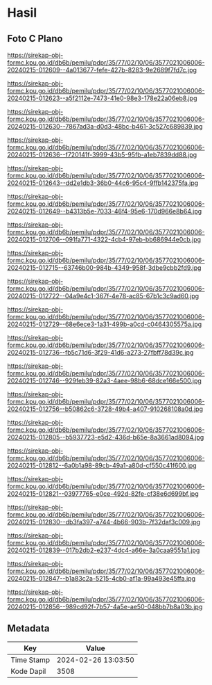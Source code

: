 # Hasil

## Foto C Plano

https://sirekap-obj-formc.kpu.go.id/db6b/pemilu/pdpr/35/77/02/10/06/3577021006006-20240215-012609--4a013677-fefe-427b-8283-9e2689f7fd7c.jpg

https://sirekap-obj-formc.kpu.go.id/db6b/pemilu/pdpr/35/77/02/10/06/3577021006006-20240215-012623--a5f2112e-7473-41e0-98e3-178e22a06eb8.jpg

https://sirekap-obj-formc.kpu.go.id/db6b/pemilu/pdpr/35/77/02/10/06/3577021006006-20240215-012630--7867ad3a-d0d3-48bc-b461-3c527c689839.jpg

https://sirekap-obj-formc.kpu.go.id/db6b/pemilu/pdpr/35/77/02/10/06/3577021006006-20240215-012636--f720141f-3999-43b5-95fb-a1eb7839dd88.jpg

https://sirekap-obj-formc.kpu.go.id/db6b/pemilu/pdpr/35/77/02/10/06/3577021006006-20240215-012643--dd2e1db3-36b0-44c6-95c4-9ffb142375fa.jpg

https://sirekap-obj-formc.kpu.go.id/db6b/pemilu/pdpr/35/77/02/10/06/3577021006006-20240215-012649--b4313b5e-7033-46f4-95e6-170d966e8b64.jpg

https://sirekap-obj-formc.kpu.go.id/db6b/pemilu/pdpr/35/77/02/10/06/3577021006006-20240215-012706--091fa771-4322-4cb4-97eb-bb686944e0cb.jpg

https://sirekap-obj-formc.kpu.go.id/db6b/pemilu/pdpr/35/77/02/10/06/3577021006006-20240215-012715--63746b00-984b-4349-958f-3dbe9cbb2fd9.jpg

https://sirekap-obj-formc.kpu.go.id/db6b/pemilu/pdpr/35/77/02/10/06/3577021006006-20240215-012722--04a9e4c1-367f-4e78-ac85-67b1c3c9ad60.jpg

https://sirekap-obj-formc.kpu.go.id/db6b/pemilu/pdpr/35/77/02/10/06/3577021006006-20240215-012729--68e6ece3-1a31-499b-a0cd-c0464305575a.jpg

https://sirekap-obj-formc.kpu.go.id/db6b/pemilu/pdpr/35/77/02/10/06/3577021006006-20240215-012736--fb5c71d6-3f29-41d6-a273-27fbff78d39c.jpg

https://sirekap-obj-formc.kpu.go.id/db6b/pemilu/pdpr/35/77/02/10/06/3577021006006-20240215-012746--929feb39-82a3-4aee-98b6-68dce166e500.jpg

https://sirekap-obj-formc.kpu.go.id/db6b/pemilu/pdpr/35/77/02/10/06/3577021006006-20240215-012756--b50862c6-3728-49b4-a407-910268108a0d.jpg

https://sirekap-obj-formc.kpu.go.id/db6b/pemilu/pdpr/35/77/02/10/06/3577021006006-20240215-012805--b5937723-e5d2-436d-b65e-8a3661ad8094.jpg

https://sirekap-obj-formc.kpu.go.id/db6b/pemilu/pdpr/35/77/02/10/06/3577021006006-20240215-012812--6a0b1a98-89cb-49a1-a80d-cf550c41f600.jpg

https://sirekap-obj-formc.kpu.go.id/db6b/pemilu/pdpr/35/77/02/10/06/3577021006006-20240215-012821--03977765-e0ce-492d-82fe-cf38e6d699bf.jpg

https://sirekap-obj-formc.kpu.go.id/db6b/pemilu/pdpr/35/77/02/10/06/3577021006006-20240215-012830--db3fa397-a744-4b66-903b-7f32daf3c009.jpg

https://sirekap-obj-formc.kpu.go.id/db6b/pemilu/pdpr/35/77/02/10/06/3577021006006-20240215-012839--017b2db2-e237-4dc4-a66e-3a0caa9551a1.jpg

https://sirekap-obj-formc.kpu.go.id/db6b/pemilu/pdpr/35/77/02/10/06/3577021006006-20240215-012847--b1a83c2a-5215-4cb0-af1a-99a493e45ffa.jpg

https://sirekap-obj-formc.kpu.go.id/db6b/pemilu/pdpr/35/77/02/10/06/3577021006006-20240215-012856--989cd92f-7b57-4a5e-ae50-048bb7b8a03b.jpg


## Metadata

| Key        | Value               |
| ---------- | ------------------- |
| Time Stamp | 2024-02-26 13:03:50 |
| Kode Dapil | 3508                |



